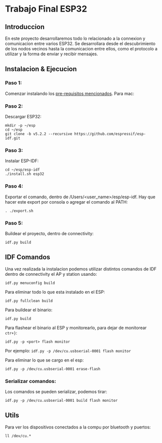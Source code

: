 # Trabajo Final ESP32

## Introduccion

En este proyecto desarrollaremos todo lo relacionado a la connexion y comunicacion entre varios ESP32. 
Se desarrollara desde el descubrimiento de los nodos vecinos hasta la comunicacion entre ellos, como el protocolo a utilizar y la forma de enviar y recibir mensajes.

## Instalacion & Ejecucion

### Paso 1:

Comenzar instalando los [pre-requisitos mencionados](https://docs.espressif.com/projects/esp-idf/en/stable/esp32/get-started/linux-macos-setup.html#get-started-prerequisites). Para mac:

### Paso 2:

Descargar ESP32:

```
mkdir -p ~/esp
cd ~/esp
git clone -b v5.2.2 --recursive https://github.com/espressif/esp-idf.git
```

### Paso 3:

Instalar ESP-IDF:

```
cd ~/esp/esp-idf
./install.sh esp32
```

### Paso 4:

Exportar el comando, dentro de /Users/<user_name>/esp/esp-idf. Hay que hacer este export por consola o agregar el comando al PATH:

```
. ./export.sh
```

### Paso 5:

Buildear el proyecto, dentro de connectivity:

```
idf.py build
```

## IDF Comandos

Una vez realizada la instalacion podemos utilizar distintos comandos de IDF dentro de connectivity el AP y station usando:

```
idf.py menuconfig build
```

Para eliminar todo lo que esta instalado en el ESP:

```
idf.py fullclean build
```

Para buildear el binario:

```
idf.py build
```

Para flashear el binario al ESP y monitorearlo, para dejar de monitorear `ctr+}`:

```
idf.py -p <port> flash monitor
```

Por ejemplo: `idf.py -p /dev/cu.usbserial-0001 flash monitor`

Para eliminar lo que se cargo en el esp:

```
idf.py -p /dev/cu.usbserial-0001 erase-flash
```

### Serializar comandos:

Los comandos se pueden serializar, podemos tirar:

```
idf.py -p /dev/cu.usbserial-0001 build flash monitor
```


## Utils

Para ver los dispositivos conectados a la compu por bluetooth y puertos:

```
ll /dev/cu.*
```